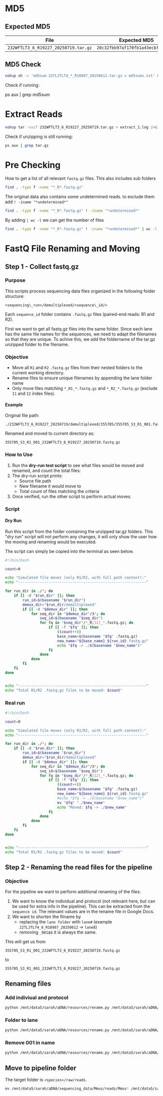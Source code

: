 # MD5
## Expected MD5

| File                                 | Expected MD5                       |
| ------------------------------------ | ---------------------------------- |
| `232WFTLT3_6_R19227_20250719.tar.gz` | `20c32fbb97af170fb1a43ecbfcaa0f69` |

## MD5 Check

```bash
nohup sh -c 'md5sum 22TLJTLT4_*_R18987_20250612.tar.gz > md5sums.txt' &> md5sum.log &
```

Check if running:

ps aux | grep md5sum


# Extract Reads


```bash
nohup tar -xvzf 232WFTLT3_6_R19227_20250719.tar.gz > extract_1.log 2>&1 &
```

Check if unzipping is still running:

```bash
ps aux | grep tar.gz
```

# Pre Checking

How to get a list of all relevant `fastq.gz` files. This also includes sub folders

```bash
find . -type f -name "*_R*.fastq.gz"
```

The original data also contains some undetermined reads. to exclude them add `! -iname "*undetermined*"`

```bash
find . -type f -name "*_R*.fastq.gz" ! -iname "*undetermined*"
```

By adding `| wc -l` we can get the number of files

```bash
find . -type f -name "*_R*.fastq.gz" ! -iname "*undetermined*" | wc -l
 ```

# FastQ File Renaming and Moving

## Step 1 - Collect fastq.gz

### Purpose
This scripts process sequencing data files organized in the following folder structure:

```
<sequencing\_run>/demultiplexed/<sequence\_id/>
```

Each `sequence_id` folder contains `.fastq.gz` files (paired-end reads: R1 and R2).

First we want to get all fastq.gz files into the same folder. Since each lane has the same file names for the sequences, we need to adapt the filenames so that they are unique. To achive this, we add the foldername of the tar.gz unzipped folder to the filename.

### Objective

- Move all `R1` and `R2` `.fastq.gz` files from their nested folders to the current working directory.
- Rename files to ensure unique filenames by appending the lane folder name
- Only move files matching `*_R1_*.fastq.gz` and `*_R2_*.fastq.gz` (exclude `I1` and `I2` index files).

#### Example

Original file path:

```
./232WFTLT3_6_R19227_20250719/demultiplexed/355705/355705_S3_R1_001.fastq.gz
```

Renamed and moved to current directory as:
```
355705_S3_R1_001_232WFTLT3_6_R19227_20250719.fastq.gz
```

### How to Use

1. Run the **dry-run test script** to see what files would be moved and renamed, and count the total files:
2. The dry-run script prints:
   * Source file path
   * New filename it would move to
   * Total count of files matching the criteria
3. Once verified, run the other script to perform actual moves.


### Script

#### Dry Run
Run this script from the folder containing the unzipped tar.gz folders. 
This "dry run" script will not perform any changes, it will only show the user how the moving and renaming would be executed.

The script can simply be copied into the terminal as seen below.

```bash
#!/bin/bash

count=0

echo "Simulated file moves (only R1/R2, with full path context):"
echo "-----------------------------------------------------------"

for run_dir in ./*; do
    if [[ -d "$run_dir" ]]; then
        run_id=$(basename "$run_dir")
        demux_dir="$run_dir/demultiplexed"
        if [[ -d "$demux_dir" ]]; then
            for seq_dir in "$demux_dir"/3*; do
                seq_id=$(basename "$seq_dir")
                for fq in "$seq_dir"/*_R[12]_*.fastq.gz; do
                    if [[ -f "$fq" ]]; then
                        ((count++))
                        base_name=$(basename "$fq" .fastq.gz)
                        new_name="${base_name}_${run_id}.fastq.gz"
                        echo "$fq -> ./$(basename "$new_name")"
                    fi
                done
            done
        fi
    fi
done


echo "-----------------------------------------------------------"
echo "Total R1/R2 .fastq.gz files to be moved: $count"

```

### Real run

```bash
#!/bin/bash

count=0

echo "Simulated file moves (only R1/R2, with full path context):"
echo "-----------------------------------------------------------"

for run_dir in ./*; do
    if [[ -d "$run_dir" ]]; then
        run_id=$(basename "$run_dir")
        demux_dir="$run_dir/demultiplexed"
        if [[ -d "$demux_dir" ]]; then
            for seq_dir in "$demux_dir"/3*; do
                seq_id=$(basename "$seq_dir")
                for fq in "$seq_dir"/*_R[12]_*.fastq.gz; do
                    if [[ -f "$fq" ]]; then
                        ((count++))
                        base_name=$(basename "$fq" .fastq.gz)
                        new_name="${base_name}_${run_id}.fastq.gz"
                        #echo "$fq -> ./$(basename "$new_name")"
                        mv "$fq" "./$new_name"
                        echo "Moved: $fq -> ./$new_name"
                    fi
                done
            done
        fi
    fi
done


echo "-----------------------------------------------------------"
echo "Total R1/R2 .fastq.gz files to be moved: $count"

```

## Step 2 - Renaming the read files for the pipeline

### Objective
For the pipeline we want to perform additional renaming of the files:

1. We want to know the individual and protocol (not relevant here, but can be used for extra info in the pipeline). This can be extracted from the `sequence id`. The relevant values are in the rename file in Google Docs.
2. We want to shorten the filname by
    * replacing the `lane folder` with `lane#` (example `22TLJTLT4_8_R18987_20250612` -> `lane8`)
    * removing `_001`as it is always the same.

This will get us from

```
355705_S3_R1_001_232WFTLT3_6_R19227_20250719.fastq.gz
```

to 
```
355705_S3_R1_001_232WFTLT3_6_R19227_20250719.fastq.gz
```

## Renaming files

### Add indiviual and protocol

```bash
python /mnt/data5/sarah/aDNA/resources/rename.py /mnt/data5/sarah/aDNA/Mmus/resources/rename_step1_runID_to_individual.csv /mnt/data5/sarah/aDNA/sequencing_data/Mmus/reads --test
```

### Folder to lane

```bash
python /mnt/data5/sarah/aDNA/resources/rename.py /mnt/data5/sarah/aDNA/Mmus/resources/rename_step2_folder_to_lane.csv /mnt/data5/sarah/aDNA/sequencing_data/Mmus/reads --test
```

### Remove 001 in name

```bash
python /mnt/data5/sarah/aDNA/resources/rename.py /mnt/data5/sarah/aDNA/Mmus/resources/rename_step3_remove_001.csv /mnt/data5/sarah/aDNA/sequencing_data/Mmus/reads --test
```

## Move to pipeline folder

The target folder is `<species>/raw/reads`.

```bash
mv /mnt/data5/sarah/aDNA/sequencing_data/Mmus/reads/Mmus* /mnt/data5/sarah/aDNA/Mmus/raw/reads
```